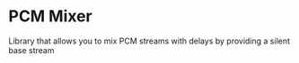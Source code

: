 # PCM Mixer
Library that allows you to mix PCM streams with delays by providing a silent base stream
